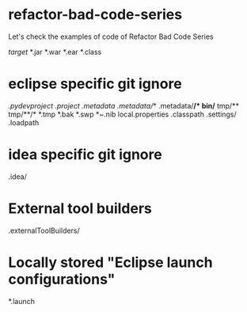 # refactor-bad-code-series
Let's check the examples of code of Refactor Bad Code Series

*target*
*.jar
*.war
*.ear
*.class

# eclipse specific git ignore
*.pydevproject
.project
.metadata
.metadata/**
.metadata/**/*
bin/**
tmp/**
tmp/**/*
*.tmp
*.bak
*.swp
*~.nib
local.properties
.classpath
.settings/
.loadpath

# idea specific git ignore
.idea/

# External tool builders
.externalToolBuilders/

# Locally stored "Eclipse launch configurations"
*.launch
